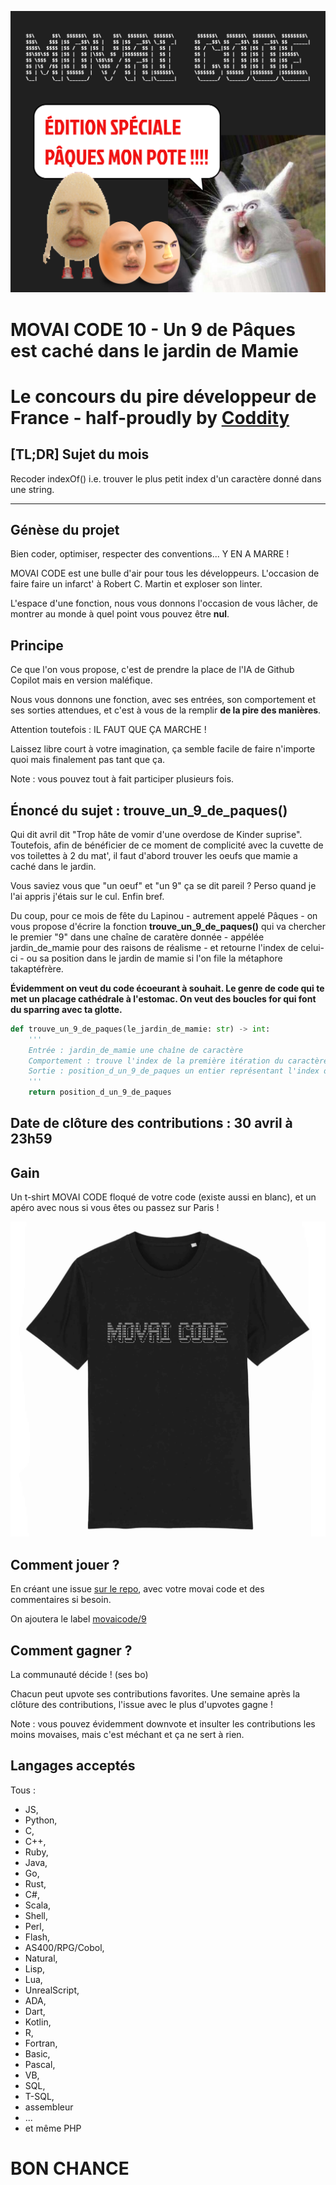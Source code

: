 ![](./movaicode-0422.png)

# MOVAI CODE 10 - Un 9 de Pâques est caché dans le jardin de Mamie
# Le concours du pire développeur de France - half-proudly by [Coddity](https://www.coddity.com/)

## [TL;DR] Sujet du mois

Recoder indexOf() i.e. trouver le plus petit index d'un caractère donné dans une string.

_______________
## Génèse du projet

Bien coder, optimiser, respecter des conventions... Y EN A MARRE ! 

MOVAI CODE est une bulle d'air pour tous les développeurs. L'occasion de faire faire un infarct' à Robert C. Martin et exploser son linter.

L'espace d'une fonction, nous vous donnons l'occasion de vous lâcher, de montrer au monde à quel point vous pouvez être **nul**. 

## Principe

Ce que l'on vous propose, c'est de prendre la place de l'IA de Github Copilot mais en version maléfique.

Nous vous donnons une fonction, avec ses entrées, son comportement et ses sorties attendues, et c'est à vous de la remplir **de la pire des manières**. 

Attention toutefois : IL FAUT QUE ÇA MARCHE !

Laissez libre court à votre imagination, ça semble facile de faire n'importe quoi mais finalement pas tant que ça.

Note : vous pouvez tout à fait participer plusieurs fois.

## Énoncé du sujet : trouve_un_9_de_paques()

Qui dit avril dit "Trop hâte de vomir d'une overdose de Kinder suprise". Toutefois, afin de bénéficier de ce moment de complicité avec la cuvette de vos toilettes à 2 du mat', il faut d'abord trouver les oeufs que mamie a caché dans le jardin.

Vous saviez vous que "un oeuf" et "un 9" ça se dit pareil ? Perso quand je l'ai appris j'étais sur le cul. Enfin bref.

Du coup, pour ce mois de fête du Lapinou - autrement appelé Pâques - on vous propose d'écrire la fonction **trouve_un_9_de_paques()** qui va chercher le premier "9" dans une chaîne de caratère donnée - appélée jardin_de_mamie pour des raisons de réalisme - et retourne l'index de celui-ci - ou sa position dans le jardin de mamie si l'on file la métaphore takaptéfrère.

**Évidemment on veut du code écoeurant à souhait. Le genre de code qui te met un placage cathédrale à l'estomac. On veut des boucles for qui font du sparring avec ta glotte.**

```python
def trouve_un_9_de_paques(le_jardin_de_mamie: str) -> int:
    '''
    Entrée : jardin_de_mamie une chaîne de caractère
    Comportement : trouve l'index de la première itération du caractère '9' dans la chaîne de caractère en entrée
    Sortie : position_d_un_9_de_paques un entier représentant l'index de la première itération du caractère '9'
    '''
    return position_d_un_9_de_paques
```

## Date de clôture des contributions : 30 avril à 23h59

## Gain

Un t-shirt MOVAI CODE floqué de votre code (existe aussi en blanc), et un apéro avec nous si vous êtes ou passez sur Paris !

![](./tshirt-movaicode.png)


## Comment jouer ? 

En créant une issue [sur le repo](https://github.com/CoddityTeam/movaicode/issues), avec votre movai code et des commentaires si besoin.

On ajoutera le label [movaicode/9](https://github.com/CoddityTeam/movaicode/labels/movaicode%2F10)


## Comment gagner ?

La communauté décide ! (ses bo)

Chacun peut upvote ses contributions favorites. Une semaine après la clôture des contributions, l'issue avec le plus d'upvotes gagne ! 

Note : vous pouvez évidemment downvote et insulter les contributions les moins movaises, mais c'est méchant et ça ne sert à rien.


## Langages acceptés

Tous :
 - JS,
 - Python,
 - C,
 - C++,
 - Ruby,
 - Java,
 - Go,
 - Rust,
 - C#,
 - Scala,
 - Shell,
 - Perl,
 - Flash,
 - AS400/RPG/Cobol,
 - Natural,
 - Lisp,
 - Lua,
 - UnrealScript,
 - ADA,
 - Dart,
 - Kotlin,
 - R,
 - Fortran,
 - Basic,
 - Pascal,
 - VB,
 - SQL,
 - T-SQL,
 - assembleur
 - ...
 - et même PHP


# BON CHANCE
